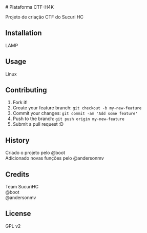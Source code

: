 <snippet>
  <content>
# Plataforma CTF-H4K

Projeto de criação CTF do Sucuri HC

## Installation

LAMP

## Usage

Linux

## Contributing

1. Fork it!
2. Create your feature branch: `git checkout -b my-new-feature`
3. Commit your changes: `git commit -am 'Add some feature'`
4. Push to the branch: `git push origin my-new-feature`
5. Submit a pull request :D

## History

Criado o projeto pelo @boot<br>
Adicionado novas funções pelo @andersonmv

## Credits

Team SucuriHC <br>
@boot <br>
@andersonmv 

## License


</content>
  <tabTrigger>GPL v2</tabTrigger>
</snippet>
